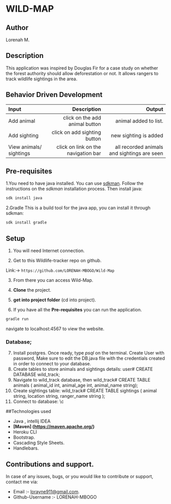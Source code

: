 # WILD-MAP

## Author
Lorenah M.

## Description
This application was inspired by Douglas Fir for a case study on whether the forest authority should allow deforestation or not. It allows rangers to track wildlife sightings in the area.


## Behavior Driven Development

 | Input | Description| Output |
 |:---    | ---: | ---: |
 | Add animal | click on the add animal button | animal added to list. |   
 | Add sighting | click on add sighting button  | new sighting is added  |
 | View animals/ sightings | click on link on the navigation bar | all recorded animals and sightings are seen |
 


## Pre-requisites
1.You need to have java installed. You can use [sdkman](https://sdkman.io/).
Follow the instructions on the _sdkman_ installation process. Then install java:
 ```bash
sdk install java
 ```

2.Gradle
This is a build tool for the java app, you can install it through sdkman:
```bash
sdk install gradle
```
## Setup
1. You will need Internet connection.

2. Get to this Wildlife-tracker repo on github.

Link:-> ```https://github.com/LORENAH-MBOGO/Wild-Map```

3. From there you can access Wild-Map.

4. **Clone** the project.

5. **get into project folder** (cd into project).

6. If you have all the **Pre-requisites** you can run the application.
 ``` bash
gradle run
 ```
navigate to localhost:4567 to view the website.

### Database;
7. Install postgres. Once ready, type *psql* on the terminal. Create User with password, Make sure to edit the DB.java file with the credentials created in order to connect to your database.
8. Create tables to store animals and sightings details: user# CREATE DATABASE wild_track;
9. Navigate to wild_track database, then wild_track# CREATE TABLE animals ( animal_id int, animal_age int, animal_name string);
10. Create  sightings table: wild_track# CREATE TABLE sightings ( animal string, location string, ranger_name string );
11. Connect to database: \c

##Technologies used
- Java , intellij IDEA
- **[Maven] (https://maven.apache.org/)**
- Heroku CLI
- Bootstrap.
- Cascading Style Sheets.
- Handlebars.

## Contributions and support.
In case of any issues, bugs, or you would like to contribute or support, contact me via: 
- Email :- lorayne911@gmail.com.
- Github-Username :- LORENAH-MBOGO
